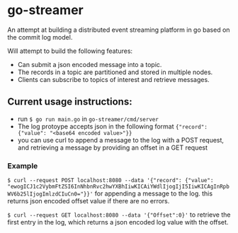 # go-streamer

An attempt at building a distributed event streaming platform in go based on the commit log model.

Will attempt to build the following features:

- Can submit a json encoded message into a topic.
- The records in a topic are partitioned and stored in multiple nodes.
- Clients can subscribe to topics of interest and retrieve messages.

## Current usage instructions:

- run `$ go run main.go` in `go-streamer/cmd/server`
- The log protoype accepts json in the following format `{"record": {"value": "<base64 encoded value>"}}`
- you can use curl to append a message to the log with a POST request, and retrieving a message by providing an offset in a GET request

### Example 
`$ curl --request POST localhost:8080 --data '{"record": {"value": "ewogICJ1c2VybmFtZSI6InNhbnRvc2hwYXBhIiwKICAiYWdlIjogIjI5IiwKICAgInRpbWV6b25lIjogImlzdCIuCn0="}}'` for appending a message to the log. this returns json encoded offset value if there are no errors. 

`$ curl --request GET localhost:8080 --data '{"Offset":0}'` to retrieve the first entry in the log, which returns a json encoded log value with the offset.
